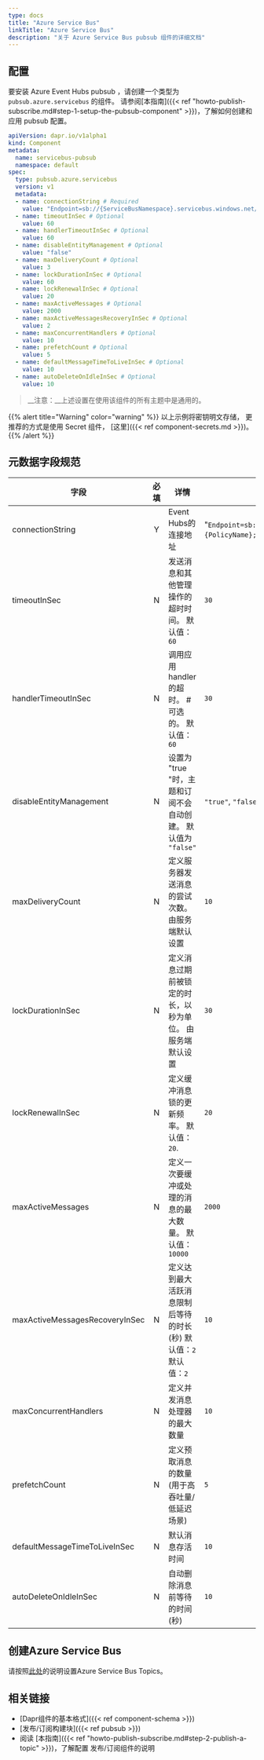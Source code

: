```yaml
---
type: docs
title: "Azure Service Bus"
linkTitle: "Azure Service Bus"
description: "关于 Azure Service Bus pubsub 组件的详细文档"
---
```


## 配置
要安装 Azure Event Hubs pubsub ，请创建一个类型为 `pubsub.azure.servicebus` 的组件。 请参阅[本指南]({{< ref "howto-publish-subscribe.md#step-1-setup-the-pubsub-component" >}})，了解如何创建和应用 pubsub 配置。

```yaml
apiVersion: dapr.io/v1alpha1
kind: Component
metadata:
  name: servicebus-pubsub
  namespace: default
spec:
  type: pubsub.azure.servicebus
  version: v1
  metadata:
  - name: connectionString # Required
    value: "Endpoint=sb://{ServiceBusNamespace}.servicebus.windows.net/;SharedAccessKeyName={PolicyName};SharedAccessKey={Key};EntityPath={ServiceBus}"
  - name: timeoutInSec # Optional
    value: 60
  - name: handlerTimeoutInSec # Optional
    value: 60
  - name: disableEntityManagement # Optional
    value: "false" 
  - name: maxDeliveryCount # Optional
    value: 3
  - name: lockDurationInSec # Optional
    value: 60 
  - name: lockRenewalInSec # Optional
    value: 20 
  - name: maxActiveMessages # Optional
    value: 2000 
  - name: maxActiveMessagesRecoveryInSec # Optional
    value: 2 
  - name: maxConcurrentHandlers # Optional
    value: 10
  - name: prefetchCount # Optional
    value: 5
  - name: defaultMessageTimeToLiveInSec # Optional
    value: 10
  - name: autoDeleteOnIdleInSec # Optional
    value: 10
```

> __注意：__上述设置在使用该组件的所有主题中是通用的。

{{% alert title="Warning" color="warning" %}}
以上示例将密钥明文存储， 更推荐的方式是使用 Secret 组件， [这里]({{< ref component-secrets.md >}})。
{{% /alert %}}

## 元数据字段规范

| 字段                             | 必填 | 详情                                       | 示例                                                                                                                                             |
| ------------------------------ |:--:| ---------------------------------------- | ---------------------------------------------------------------------------------------------------------------------------------------------- |
| connectionString               | Y  | Event Hubs的连接地址                          | "`Endpoint=sb://{ServiceBusNamespace}.servicebus.windows.net/;SharedAccessKeyName={PolicyName};SharedAccessKey={Key};EntityPath={ServiceBus}`" |
| timeoutInSec                   | N  | 发送消息和其他管理操作的超时时间。 默认值：`60`               | `30`                                                                                                                                           |
| handlerTimeoutInSec            | N  | 调用应用handler的超时。 # 可选的。 默认值：`60`          | `30`                                                                                                                                           |
| disableEntityManagement        | N  | 设置为 "true "时，主题和订阅不会自动创建。 默认值为 `"false"` | `"true"`, `"false"`                                                                                                                            |
| maxDeliveryCount               | N  | 定义服务器发送消息的尝试次数。 由服务端默认设置                 | `10`                                                                                                                                           |
| lockDurationInSec              | N  | 定义消息过期前被锁定的时长，以秒为单位。 由服务端默认设置            | `30`                                                                                                                                           |
| lockRenewalInSec               | N  | 定义缓冲消息锁的更新频率。 默认值：`20`.                  | `20`                                                                                                                                           |
| maxActiveMessages              | N  | 定义一次要缓冲或处理的消息的最大数量。 默认值：`10000`          | `2000`                                                                                                                                         |
| maxActiveMessagesRecoveryInSec | N  | 定义达到最大活跃消息限制后等待的时长(秒) 默认值：`2` 默认值：`2`    | `10`                                                                                                                                           |
| maxConcurrentHandlers          | N  | 定义并发消息处理器的最大数量                           | `10`                                                                                                                                           |
| prefetchCount                  | N  | 定义预取消息的数量(用于高吞吐量/低延迟场景)                  | `5`                                                                                                                                            |
| defaultMessageTimeToLiveInSec  | N  | 默认消息存活时间                                 | `10`                                                                                                                                           |
| autoDeleteOnIdleInSec          | N  | 自动删除消息前等待的时间(秒)                          | `10`                                                                                                                                           |

## 创建Azure Service Bus

请按照[此处](https://docs.microsoft.com/en-us/azure/service-bus-messaging/service-bus-quickstart-topics-subscriptions-portal)的说明设置Azure Service Bus Topics。

## 相关链接
- [Dapr组件的基本格式]({{< ref component-schema >}})
- [发布/订阅构建块]({{< ref pubsub >}})
- 阅读 [本指南]({{< ref "howto-publish-subscribe.md#step-2-publish-a-topic" >}})，了解配置 发布/订阅组件的说明
